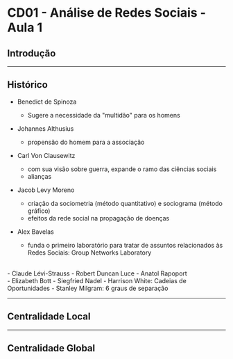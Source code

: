 # CD01 - Análise de Redes Sociais - Aula 1


## Introdução

---

## Histórico

- Benedict de Spinoza
  - Sugere a necessidade da "multidão" para os homens

- Johannes Althusius
  - propensão do homem para a associação
- Carl Von Clausewitz
  - com sua visão sobre guerra, expande o ramo das ciências sociais
  - alianças 
  
- Jacob Levy Moreno
  - criação da sociometria (método quantitativo) e sociograma (método gráfico)
  - efeitos da rede social na propagação de doenças

- Alex Bavelas
  - funda o primeiro laboratório para tratar de assuntos relacionados às Redes Sociais: Group Networks Laboratory
<br>
- Claude Lévi-Strauss
- Robert Duncan Luce
- Anatol Rapoport
<br>
- Elizabeth Bott
- Siegfried Nadel
- Harrison White: Cadeias de Oportunidades
- Stanley Milgram: 6 graus de separação

---

## Centralidade Local

---

## Centralidade Global